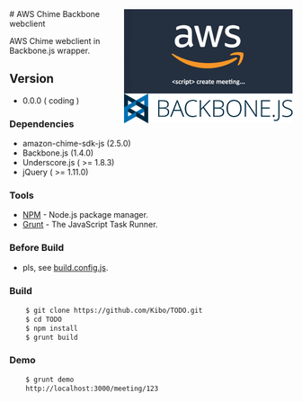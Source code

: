 <img align="right" src="https://raw.githubusercontent.com/Kibo/aws-chime-backbone-client/master/src/img/amazon-chime-logo.png?v1">
<img align="right" src="https://raw.githubusercontent.com/Kibo/aws-chime-backbone-client/master/src/img/backbone-logo.png?v1">
# AWS Chime Backbone webclient

AWS Chime webclient in Backbone.js wrapper.

## Version
- 0.0.0 ( coding )

### Dependencies
- amazon-chime-sdk-js (2.5.0)
- Backbone.js (1.4.0)
- Underscore.js ( >= 1.8.3)
- jQuery ( >= 1.11.0)

### Tools
- [NPM](https://npmjs.org) - Node.js package manager.
- [Grunt](http://gruntjs.com/) - The JavaScript Task Runner.

### Before Build
- pls, see [build.config.js](#).

### Build
```
	$ git clone https://github.com/Kibo/TODO.git
	$ cd TODO
	$ npm install 
	$ grunt build
```
### Demo
```
	$ grunt demo
	http://localhost:3000/meeting/123
```
